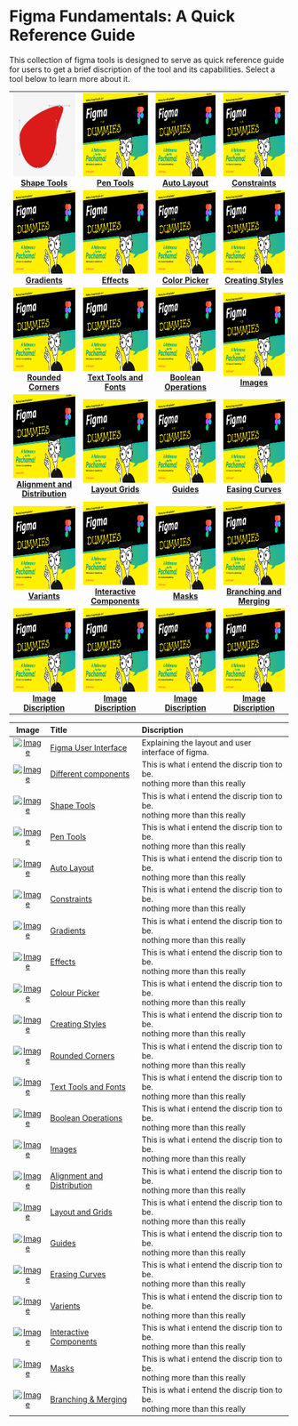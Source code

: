 # Figma Fundamentals: A Quick Reference Guide
This collection of figma tools is designed to serve as quick reference guide for users to get a brief discription of the tool and its capabilities. Select a tool below to learn more about it.
<!-- Place quick introduction here -->


|   |   |   |   |
| :---: | :----: | :----: | :----: |
|  [<img src="../fundamentals/img/advance_shapes2.png" width="200" height="150">](../fundamentals/shapeTools.md) <br>[**Shape Tools**](#) |  [<img src="../img/MainLogo.png" width="200" height="150">](http://www.google.com) <br>[**Pen Tools**](#) |  [<img src="../img/MainLogo.png" width="200" height="150">](http://www.google.com) <br>[**Auto Layout**](#) |  [<img src="../img/MainLogo.png" width="200" height="150">](http://www.google.com) <br>[**Constraints**](#) |
|  [<img src="../img/MainLogo.png" width="200" height="150">](http://www.google.com) <br>[**Gradients**](#) |  [<img src="../img/MainLogo.png" width="200" height="150">](http://www.google.com) <br>[**Effects**](#) |  [<img src="../img/MainLogo.png" width="200" height="150">](http://www.google.com) <br>[**Color Picker**](#) |  [<img src="../img/MainLogo.png" width="200" height="150">](http://www.google.com) <br>[**Creating Styles**](#) |
|  [<img src="../img/MainLogo.png" width="200" height="150">](http://www.google.com) <br>[**Rounded Corners**](#) |  [<img src="../img/MainLogo.png" width="200" height="150">](http://www.google.com) <br>[**Text Tools and Fonts**](#) |  [<img src="../img/MainLogo.png" width="200" height="150">](http://www.google.com) <br>[**Boolean Operations**](#) |  [<img src="../img/MainLogo.png" width="200" height="150">](http://www.google.com) <br>[**Images**](#) |
|  [<img src="../img/MainLogo.png" width="200" height="150">](http://www.google.com) <br>[**Alignment and Distribution**](#) |  [<img src="../img/MainLogo.png" width="200" height="150">](http://www.google.com) <br>[**Layout Grids**](#) |  [<img src="../img/MainLogo.png" width="200" height="150">](http://www.google.com) <br>[**Guides**](#) |  [<img src="../img/MainLogo.png" width="200" height="150">](http://www.google.com) <br>[**Easing Curves**](#) |
|  [<img src="../img/MainLogo.png" width="200" height="150">](http://www.google.com) <br>[**Variants**](#) |  [<img src="../img/MainLogo.png" width="200" height="150">](http://www.google.com) <br>[**Interactive Components**](#) |  [<img src="../img/MainLogo.png" width="200" height="150">](http://www.google.com) <br>[**Masks**](#) |  [<img src="../img/MainLogo.png" width="200" height="150">](http://www.google.com) <br>[**Branching and Merging**](#) |
|  [<img src="../img/MainLogo.png" width="200" height="150">](http://www.google.com) <br>[**Image Discription**](#) |  [<img src="../img/MainLogo.png" width="200" height="150">](http://www.google.com) <br>[**Image Discription**](#) |  [<img src="../img/MainLogo.png" width="200" height="150">](http://www.google.com) <br>[**Image Discription**](#) |  [<img src="../img/MainLogo.png" width="200" height="150">](http://www.google.com) <br>[**Image Discription**](#) |



|			Image				|		Title			|				Discription				          |
| :---------------------------------------------------: | :------------------------------------ | :------------------------------------------------------------------------------ |
| [![Image](../image/link.png)](#)	| [Figma User Interface]()    | Explaining the layout and user interface of figma. |
| [![Image](../image/link.png)](#)	| [Different components]()    | This is what i entend the discrip tion to be. <br>nothing more than this really |
| [![Image](../image/link.png)](#)	| [Shape Tools]()    | This is what i entend the discrip tion to be. <br>nothing more than this really |
| [![Image](../image/link.png)](#)	| [Pen Tools]()    | This is what i entend the discrip tion to be. <br>nothing more than this really |
| [![Image](../image/link.png)](#)	| [Auto Layout]()   | This is what i entend the discrip tion to be. <br>nothing more than this really |
| [![Image](../image/link.png)](#)	| [Constraints]()    | This is what i entend the discrip tion to be. <br>nothing more than this really |
| [![Image](../image/link.png)](#)	| [Gradients]()    | This is what i entend the discrip tion to be. <br>nothing more than this really |
| [![Image](../image/link.png)](#)	| [Effects]()    | This is what i entend the discrip tion to be. <br>nothing more than this really |
| [![Image](../image/link.png)](#)	| [Colour Picker]()    | This is what i entend the discrip tion to be. <br>nothing more than this really |
| [![Image](../image/link.png)](#)	| [Creating Styles]()    | This is what i entend the discrip tion to be. <br>nothing more than this really |
| [![Image](../image/link.png)](#)	| [Rounded Corners]()    | This is what i entend the discrip tion to be. <br>nothing more than this really |
| [![Image](../image/link.png)](#)	| [Text Tools and Fonts]()    | This is what i entend the discrip tion to be. <br>nothing more than this really |
| [![Image](../image/link.png)](#)	| [Boolean Operations]()    | This is what i entend the discrip tion to be. <br>nothing more than this really |
| [![Image](../image/link.png)](#)	| [Images]()    | This is what i entend the discrip tion to be. <br>nothing more than this really |
| [![Image](../image/link.png)](#)	| [Alignment and Distribution]()    | This is what i entend the discrip tion to be. <br>nothing more than this really |
| [![Image](../image/link.png)](#)	| [Layout and Grids]()    | This is what i entend the discrip tion to be. <br>nothing more than this really |
| [![Image](../image/link.png)](#)	| [Guides]()    | This is what i entend the discrip tion to be. <br>nothing more than this really |
| [![Image](../image/link.png)](#)	| [Erasing Curves]()    | This is what i entend the discrip tion to be. <br>nothing more than this really |
| [![Image](../image/link.png)](#)	| [Varients]()    | This is what i entend the discrip tion to be. <br>nothing more than this really |
| [![Image](../image/link.png)](#)	| [Interactive Components]()    | This is what i entend the discrip tion to be. <br>nothing more than this really |
| [![Image](../image/link.png)](#)	| [Masks]()    | This is what i entend the discrip tion to be. <br>nothing more than this really |
| [![Image](../image/link.png)](#)	| [Branching & Merging]()    | This is what i entend the discrip tion to be. <br>nothing more than this really |


<!-- ![type:video](https://www.youtube.com/embed/LXb3EKWsInQ) -->